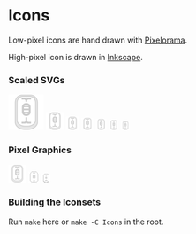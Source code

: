 # Icons
Low-pixel icons are hand drawn with [Pixelorama](https://github.com/Orama-Interactive/Pixelorama).

High-pixel icon is drawn in [Inkscape](https://inkscape.org/).

### Scaled SVGs
<img src="Mousepaste.svg" width="64"/>
<img src="Mousepaste.svg" width="32"/>
<img src="Mousepaste.svg" width="24"/>
<img src="Mousepaste.svg" width="22"/>
<img src="Mousepaste.svg" width="20"/>
<img src="Mousepaste.svg" width="18"/>
<img src="Mousepaste.svg" width="16"/>

### Pixel Graphics
<style>.px { image-rendering: pixelated; }</style>
<img class="px" src="Mousepaste.iconset/icon_32x32.png"/>
<img class="px" src="Mousepaste.iconset/icon_20x20.png"/>
<img class="px" src="Mousepaste.iconset/icon_16x16.png"/>

### Building the Iconsets
Run `make` here or `make -C Icons` in the root.
